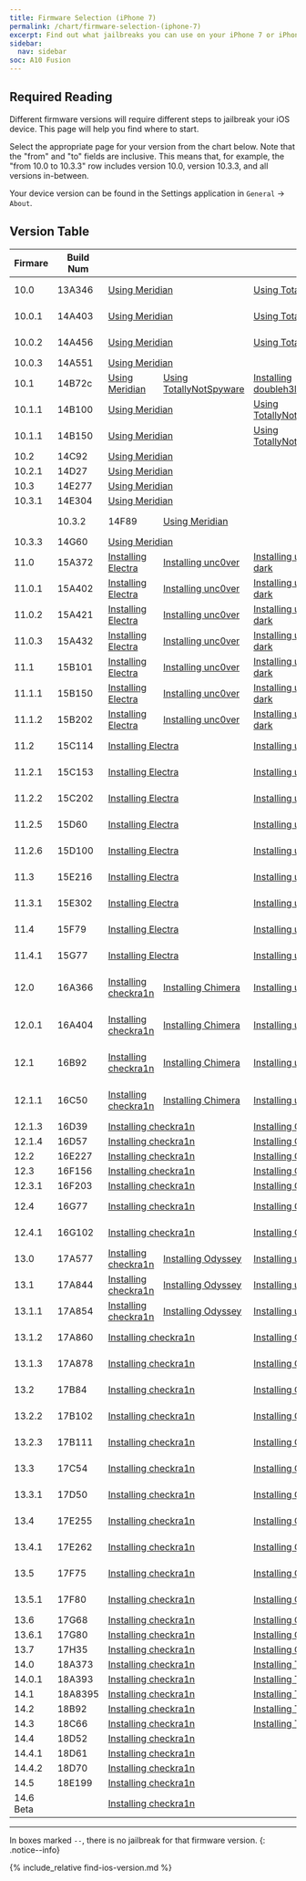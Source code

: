 ```yaml
---
title: Firmware Selection (iPhone 7)
permalink: /chart/firmware-selection-(iphone-7)
excerpt: Find out what jailbreaks you can use on your iPhone 7 or iPhone 7 Plus
sidebar:
  nav: sidebar
soc: A10 Fusion
---
```


## Required Reading

Different firmware versions will require different steps to jailbreak your iOS device. This page will help you find where to start.

Select the appropriate page for your version from the chart below. Note that the "from" and "to" fields are inclusive. This means that, for example, the "from 10.0 to 10.3.3" row includes version 10.0, version 10.3.3, and all versions in-between.

Your device version can be found in the Settings application in `General` -> `About`.

## Version Table

<table class="version_table">
  <colgroup>
    <col span="1" style="width: 15%;">
    <col span="1" style="width: 15%;">
    <col span="1" style="width: 14%;">
    <col span="1" style="width: 14%;">
    <col span="1" style="width: 14%;">
    <col span="1" style="width: 14%;">
    <col span="1" style="width: 14%;">
  </colgroup>
  <thead>
    <tr>
      <th>Firmare</th>
      <th>Build Num</th>
      <th colspan="5"></th>
    </tr>
  </thead>
  <tbody>
    <tr>
      <td>10.0</td>
      <td>13A346</td>
      <td colspan="2"><a href="using-meridian">Using Meridian</a></td>
      <td colspan="2"><a href="using-totallynotspyware">Using TotallyNotSpyware</a></td>
      <td><a href="installing-extra-recipe">Installing extra_recipe</a></td>
    </tr>
    <tr>
      <td>10.0.1</td>
      <td>14A403</td>
      <td colspan="2"><a href="using-meridian">Using Meridian</a></td>
      <td colspan="2"><a href="using-totallynotspyware">Using TotallyNotSpyware</a></td>
      <td><a href="installing-extra-recipe">Installing extra_recipe</a></td>
    </tr>
    <tr>
      <td>10.0.2</td>
      <td>14A456</td>
      <td colspan="2"><a href="using-meridian">Using Meridian</a></td>
      <td colspan="2"><a href="using-totallynotspyware">Using TotallyNotSpyware</a></td>
      <td><a href="installing-extra-recipe">Installing extra_recipe</a></td>
    </tr>
    <tr>
      <td>10.0.3</td>
      <td>14A551</td>
      <td colspan="3"><a href="using-meridian">Using Meridian</a></td>
      <td colspan="2"><a href="using-totallynotspyware">Using TotallyNotSpyware</a></td>
    </tr>
    <tr>
      <td>10.1</td>
      <td>14B72c</td>
      <td><a href="using-meridian">Using Meridian</a></td>
      <td><a href="using-totallynotspyware">Using TotallyNotSpyware</a></td>
      <td><a href="installing-doubleh3lix">Installing doubleh3lix</a></td>
      <td><a href="installing-yalu">Installing Yalu</a></td>
      <td><a href="installing mach-portal">Installing mach_portal</a></td>
    </tr>
    <tr>
      <td>10.1.1</td>
      <td>14B100</td>
      <td colspan="2"><a href="using-meridian">Using Meridian</a></td>
      <td><a href="using-totallynotspyware">Using TotallyNotSpyware</a></td>
      <td><a href="installing-yalu">Installing Yalu</a></td>
      <td><a href="installing mach-portal">Installing mach_portal</a></td>
    </tr>
    <tr>
      <td>10.1.1</td>
      <td>14B150</td>
      <td colspan="2"><a href="using-meridian">Using Meridian</a></td>
      <td><a href="using-totallynotspyware">Using TotallyNotSpyware</a></td>
      <td><a href="installing-yalu">Installing Yalu</a></td>
      <td><a href="installing mach-portal">Installing mach_portal</a></td>
    </tr>
    <tr>
      <td>10.2</td>
      <td>14C92</td>
      <td colspan="3"><a href="using-meridian">Using Meridian</a></td>
      <td colspan="2"><a href="using-totallynotspyware">Using TotallyNotSpyware</a></td>
    </tr>
    <tr>
      <td>10.2.1</td>
      <td>14D27</td>
      <td colspan="3"><a href="using-meridian">Using Meridian</a></td>
      <td colspan="2"><a href="using-totallynotspyware">Using TotallyNotSpyware</a></td>
    </tr>
    <tr>
      <td>10.3</td>
      <td>14E277</td>
      <td colspan="3"><a href="using-meridian">Using Meridian</a></td>
      <td colspan="2"><a href="using-totallynotspyware">Using TotallyNotSpyware</a></td>
    </tr>
    <tr>
      <td>10.3.1</td>
      <td>14E304</td>
      <td colspan="3"><a href="using-meridian">Using Meridian</a></td>
      <td colspan="2"><a href="using-totallynotspyware">Using TotallyNotSpyware</a></td>
    </tr>
    <td>
      <td>10.3.2</td>
      <td>14F89</td>
      <td colspan="3"><a href="using-meridian">Using Meridian</a></td>
      <td colspan="2"><a href="using-totallynotspyware">Using TotallyNotSpyware</a></td>
    </tr>
    <tr>
      <td>10.3.3</td>
      <td>14G60</td>
      <td colspan="3"><a href="using-meridian">Using Meridian</a></td>
      <td colspan="2"><a href="using-totallynotspyware">Using TotallyNotSpyware</a></td>
    </tr>
    <tr>
      <td>11.0</td>
      <td>15A372</td>
      <td><a href="installing-electra">Installing Electra</a></td>
      <td><a href="installing-unc0ver">Installing unc0ver</a></td>
      <td><a href="installing-unc0ver-dark">Installing unc0ver dark</a></td>
      <td><a href="installing-liberiOS">Installing liberiOS</a></td>
      <td><a href="installing-to-panga">Installing to.panga</a></td>
    </tr>
    <tr>
      <td>11.0.1</td>
      <td>15A402</td>
      <td><a href="installing-electra">Installing Electra</a></td>
      <td><a href="installing-unc0ver">Installing unc0ver</a></td>
      <td><a href="installing-unc0ver-dark">Installing unc0ver dark</a></td>
      <td><a href="installing-liberiOS">Installing liberiOS</a></td>
      <td><a href="installing-to-panga">Installing to.panga</a></td>
    </tr>
    <tr>
      <td>11.0.2</td>
      <td>15A421</td>
      <td><a href="installing-electra">Installing Electra</a></td>
      <td><a href="installing-unc0ver">Installing unc0ver</a></td>
      <td><a href="installing-unc0ver-dark">Installing unc0ver dark</a></td>
      <td><a href="installing-liberiOS">Installing liberiOS</a></td>
      <td><a href="installing-to-panga">Installing to.panga</a></td>
    </tr>
    <tr>
      <td>11.0.3</td>
      <td>15A432</td>
      <td><a href="installing-electra">Installing Electra</a></td>
      <td><a href="installing-unc0ver">Installing unc0ver</a></td>
      <td><a href="installing-unc0ver-dark">Installing unc0ver dark</a></td>
      <td><a href="installing-liberiOS">Installing liberiOS</a></td>
      <td><a href="installing-to-panga">Installing to.panga</a></td>
    </tr>
    <tr>
      <td>11.1</td>
      <td>15B101</td>
      <td><a href="installing-electra">Installing Electra</a></td>
      <td><a href="installing-unc0ver">Installing unc0ver</a></td>
      <td><a href="installing-unc0ver-dark">Installing unc0ver dark</a></td>
      <td><a href="installing-liberiOS">Installing liberiOS</a></td>
      <td><a href="installing-to-panga">Installing to.panga</a></td>
    </tr>
    <tr>
      <td>11.1.1</td>
      <td>15B150</td>
      <td><a href="installing-electra">Installing Electra</a></td>
      <td><a href="installing-unc0ver">Installing unc0ver</a></td>
      <td><a href="installing-unc0ver-dark">Installing unc0ver dark</a></td>
      <td><a href="installing-liberiOS">Installing liberiOS</a></td>
      <td><a href="installing-to-panga">Installing to.panga</a></td>
    </tr>
    <tr>
      <td>11.1.2</td>
      <td>15B202</td>
      <td><a href="installing-electra">Installing Electra</a></td>
      <td><a href="installing-unc0ver">Installing unc0ver</a></td>
      <td><a href="installing-unc0ver-dark">Installing unc0ver dark</a></td>
      <td><a href="installing-liberiOS">Installing liberiOS</a></td>
      <td><a href="installing-to-panga">Installing to.panga</a></td>
    </tr>
    <tr>
      <td>11.2</td>
      <td>15C114</td>
      <td colspan="2"><a href="installing-electra">Installing Electra</a></td>
      <td colspan="2"><a href="installing-unc0ver">Installing unc0ver</a></td>
      <td><a href="installing-unc0ver-dark">Installing unc0ver dark</a></td>
    </tr>
    <tr>
      <td>11.2.1</td>
      <td>15C153</td>
      <td colspan="2"><a href="installing-electra">Installing Electra</a></td>
      <td colspan="2"><a href="installing-unc0ver">Installing unc0ver</a></td>
      <td><a href="installing-unc0ver-dark">Installing unc0ver dark</a></td>
    </tr>
    <tr>
      <td>11.2.2</td>
      <td>15C202</td>
      <td colspan="2"><a href="installing-electra">Installing Electra</a></td>
      <td colspan="2"><a href="installing-unc0ver">Installing unc0ver</a></td>
      <td><a href="installing-unc0ver-dark">Installing unc0ver dark</a></td>
    </tr>
    <tr>
      <td>11.2.5</td>
      <td>15D60</td>
      <td colspan="2"><a href="installing-electra">Installing Electra</a></td>
      <td colspan="2"><a href="installing-unc0ver">Installing unc0ver</a></td>
      <td><a href="installing-unc0ver-dark">Installing unc0ver dark</a></td>
    </tr>
    <tr>
      <td>11.2.6</td>
      <td>15D100</td>
      <td colspan="2"><a href="installing-electra">Installing Electra</a></td>
      <td colspan="2"><a href="installing-unc0ver">Installing unc0ver</a></td>
      <td><a href="installing-unc0ver-dark">Installing unc0ver dark</a></td>
    </tr>
    <tr>
      <td>11.3</td>
      <td>15E216</td>
      <td colspan="2"><a href="installing-electra">Installing Electra</a></td>
      <td colspan="2"><a href="installing-unc0ver">Installing unc0ver</a></td>
      <td><a href="installing-unc0ver-dark">Installing unc0ver dark</a></td>
    </tr>
    <tr>
      <td>11.3.1</td>
      <td>15E302</td>
      <td colspan="2"><a href="installing-electra">Installing Electra</a></td>
      <td colspan="2"><a href="installing-unc0ver">Installing unc0ver</a></td>
      <td><a href="installing-unc0ver-dark">Installing unc0ver dark</a></td>
    </tr>
    <tr>
      <td>11.4</td>
      <td>15F79</td>
      <td colspan="2"><a href="installing-electra">Installing Electra</a></td>
      <td colspan="2"><a href="installing-unc0ver">Installing unc0ver</a></td>
      <td><a href="installing-unc0ver-dark">Installing unc0ver dark</a></td>
    </tr>
    <tr>
      <td>11.4.1</td>
      <td>15G77</td>
      <td colspan="2"><a href="installing-electra">Installing Electra</a></td>
      <td colspan="2"><a href="installing-unc0ver">Installing unc0ver</a></td>
      <td><a href="installing-unc0ver-dark">Installing unc0ver dark</a></td>
    </tr>
    <tr>
      <td>12.0</td>
      <td>16A366</td>
      <td><a href="installing-Odysseyra1n">Installing checkra1n</a></td>
      <td><a href="installing-chimera">Installing Chimera</a></td>
      <td><a href="installing-unc0ver">Installing unc0ver</a></td>
      <td><a href="installing-unc0ver-dark">Installing unc0ver dark</a></td>
      <td><a href="installing-rootlessjb4">Installing rootlessJB4</a></td>
    </tr>
    <tr>
      <td>12.0.1</td>
      <td>16A404</td>
      <td><a href="installing-Odysseyra1n">Installing checkra1n</a></td>
      <td><a href="installing-chimera">Installing Chimera</a></td>
      <td><a href="installing-unc0ver">Installing unc0ver</a></td>
      <td><a href="installing-unc0ver-dark">Installing unc0ver dark</a></td>
      <td><a href="installing-rootlessjb4">Installing rootlessJB4</a></td>
    </tr>
    <tr>
      <td>12.1</td>
      <td>16B92</td>
      <td><a href="installing-Odysseyra1n">Installing checkra1n</a></td>
      <td><a href="installing-chimera">Installing Chimera</a></td>
      <td><a href="installing-unc0ver">Installing unc0ver</a></td>
      <td><a href="installing-unc0ver-dark">Installing unc0ver dark</a></td>
      <td><a href="installing-rootlessjb4">Installing rootlessJB4</a></td>
    </tr>
    <tr>
      <td>12.1.1</td>
      <td>16C50</td>
      <td><a href="installing-Odysseyra1n">Installing checkra1n</a></td>
      <td><a href="installing-chimera">Installing Chimera</a></td>
      <td><a href="installing-unc0ver">Installing unc0ver</a></td>
      <td><a href="installing-unc0ver-dark">Installing unc0ver dark</a></td>
      <td><a href="installing-rootlessjb4">Installing rootlessJB4</a></td>
    </tr>
    <tr>
      <td>12.1.3</td>
      <td>16D39</td>
      <td colspan="2"><a href="installing-Odysseyra1n">Installing checkra1n</a></td>
      <td colspan="2"><a href="installing-chimera">Installing Chimera</a></td>
      <td><a href="installing-unc0ver">Installing unc0ver</a></td>
    </tr>
    <tr>
      <td>12.1.4</td>
      <td>16D57</td>
      <td colspan="2"><a href="installing-Odysseyra1n">Installing checkra1n</a></td>
      <td colspan="2"><a href="installing-chimera">Installing Chimera</a></td>
      <td><a href="installing-unc0ver">Installing unc0ver</a></td>
    </tr>
    <tr>
      <td>12.2</td>
      <td>16E227</td>
      <td colspan="2"><a href="installing-Odysseyra1n">Installing checkra1n</a></td>
      <td colspan="2"><a href="installing-chimera">Installing Chimera</a></td>
      <td><a href="installing-unc0ver">Installing unc0ver</a></td>
    </tr>
    <tr>
      <td>12.3</td>
      <td>16F156</td>
      <td colspan="2"><a href="installing-Odysseyra1n">Installing checkra1n</a></td>
      <td colspan="2"><a href="installing-chimera">Installing Chimera</a></td>
      <td><a href="installing-unc0ver">Installing unc0ver</a></td>
    </tr>
    <tr>
      <td>12.3.1</td>
      <td>16F203</td>
      <td colspan="2"><a href="installing-Odysseyra1n">Installing checkra1n</a></td>
      <td colspan="2"><a href="installing-chimera">Installing Chimera</a></td>
      <td><a href="installing-unc0ver">Installing unc0ver</a></td>
    </tr>
    <tr>
      <td>12.4</td>
      <td>16G77</td>
      <td colspan="2"><a href="installing-Odysseyra1n">Installing checkra1n</a></td>
      <td><a href="installing-chimera">Installing Chimera</a></td>
      <td><a href="installing-unc0ver">Installing unc0ver</a></td>
      <td><a href="installing-rootlessjb4">Installing rootlessJB4</a></td>
    </tr>
    <tr>
      <td>12.4.1</td>
      <td>16G102</td>
      <td colspan="2"><a href="installing-Odysseyra1n">Installing checkra1n</a></td>
      <td><a href="installing-chimera">Installing Chimera</a></td>
      <td><a href="installing-unc0ver">Installing unc0ver</a></td>
      <td><a href="installing-rootlessjb4">Installing rootlessJB4</a></td>
    </tr>
    <tr>
      <td>13.0</td>
      <td>17A577</td>
      <td><a href="installing-Odysseyra1n">Installing checkra1n</a></td>
      <td><a href="installing-Odyssey">Installing Odyssey</a></td>
      <td><a href="installing-unc0ver">Installing unc0ver</a></td>
      <td><a href="installing-Fugu">Installing Fugu</a></td>
    </tr>
    <tr>
      <td>13.1</td>
      <td>17A844</td>
      <td><a href="installing-Odysseyra1n">Installing checkra1n</a></td>
      <td><a href="installing-Odyssey">Installing Odyssey</a></td>
      <td><a href="installing-unc0ver">Installing unc0ver</a></td>
      <td><a href="installing-Fugu">Installing Fugu</a></td>
    </tr>
    <tr>
      <td>13.1.1</td>
      <td>17A854</td>
      <td><a href="installing-Odysseyra1n">Installing checkra1n</a></td>
      <td><a href="installing-Odyssey">Installing Odyssey</a></td>
      <td><a href="installing-unc0ver">Installing unc0ver</a></td>
      <td><a href="installing-Fugu">Installing Fugu</a></td>
    </tr>
    <tr>
      <td>13.1.2</td>
      <td>17A860</td>
      <td colspan="2"><a href="installing-Odysseyra1n">Installing checkra1n</a></td>
      <td><a href="installing-Odyssey">Installing Odyssey</a></td>
      <td><a href="installing-unc0ver">Installing unc0ver</a></td>
      <td><a href="installing-Fugu">Installing Fugu</a></td>
    </tr>
    <tr>
      <td>13.1.3</td>
      <td>17A878</td>
      <td colspan="2"><a href="installing-Odysseyra1n">Installing checkra1n</a></td>
      <td><a href="installing-Odyssey">Installing Odyssey</a></td>
      <td><a href="installing-unc0ver">Installing unc0ver</a></td>
      <td><a href="installing-Fugu">Installing Fugu</a></td>
    </tr>
    <tr>
      <td>13.2</td>
      <td>17B84</td>
      <td colspan="2"><a href="installing-Odysseyra1n">Installing checkra1n</a></td>
      <td><a href="installing-Odyssey">Installing Odyssey</a></td>
      <td><a href="installing-unc0ver">Installing unc0ver</a></td>
      <td><a href="installing-Fugu">Installing Fugu</a></td>
    </tr>
    <tr>
      <td>13.2.2</td>
      <td>17B102</td>
      <td colspan="2"><a href="installing-Odysseyra1n">Installing checkra1n</a></td>
      <td><a href="installing-Odyssey">Installing Odyssey</a></td>
      <td><a href="installing-unc0ver">Installing unc0ver</a></td>
      <td><a href="installing-Fugu">Installing Fugu</a></td>
    </tr>
    <tr>
      <td>13.2.3</td>
      <td>17B111</td>
      <td colspan="2"><a href="installing-Odysseyra1n">Installing checkra1n</a></td>
      <td><a href="installing-Odyssey">Installing Odyssey</a></td>
      <td><a href="installing-unc0ver">Installing unc0ver</a></td>
      <td><a href="installing-Fugu">Installing Fugu</a></td>
    </tr>
    <tr>
      <td>13.3</td>
      <td>17C54</td>
      <td colspan="2"><a href="installing-Odysseyra1n">Installing checkra1n</a></td>
      <td><a href="installing-Odyssey">Installing Odyssey</a></td>
      <td><a href="installing-unc0ver">Installing unc0ver</a></td>
      <td><a href="installing-Fugu">Installing Fugu</a></td>
    </tr>
    <tr>
      <td>13.3.1</td>
      <td>17D50</td>
      <td colspan="2"><a href="installing-Odysseyra1n">Installing checkra1n</a></td>
      <td><a href="installing-Odyssey">Installing Odyssey</a></td>
      <td><a href="installing-unc0ver">Installing unc0ver</a></td>
      <td><a href="installing-Fugu">Installing Fugu</a></td>
    </tr>
    <tr>
      <td>13.4</td>
      <td>17E255</td>
      <td colspan="2"><a href="installing-Odysseyra1n">Installing checkra1n</a></td>
      <td><a href="installing-Odyssey">Installing Odyssey</a></td>
      <td><a href="installing-unc0ver">Installing unc0ver</a></td>
      <td><a href="installing-Fugu">Installing Fugu</a></td>
    </tr>
    <tr>
      <td>13.4.1</td>
      <td>17E262</td>
      <td colspan="2"><a href="installing-Odysseyra1n">Installing checkra1n</a></td>
      <td><a href="installing-Odyssey">Installing Odyssey</a></td>
      <td><a href="installing-unc0ver">Installing unc0ver</a></td>
      <td><a href="installing-Fugu">Installing Fugu</a></td>
    </tr>
    <tr>
      <td>13.5</td>
      <td>17F75</td>
      <td colspan="2"><a href="installing-Odysseyra1n">Installing checkra1n</a></td>
      <td><a href="installing-Odyssey">Installing Odyssey</a></td>
      <td><a href="installing-unc0ver">Installing unc0ver</a></td>
      <td><a href="installing-Fugu">Installing Fugu</a></td>
    </tr>
    <tr>
      <td>13.5.1</td>
      <td>17F80</td>
      <td colspan="2"><a href="installing-Odysseyra1n">Installing checkra1n</a></td>
      <td><a href="installing-Odyssey">Installing Odyssey</a></td>
      <td><a href="installing-unc0ver">Installing unc0ver</a></td>
      <td><a href="installing-Fugu">Installing Fugu</a></td>
    </tr>
    <tr>
      <td>13.6</td>
      <td>17G68</td>
      <td colspan="2"><a href="installing-Odysseyra1n">Installing checkra1n</a></td>
      <td colspan="2"><a href="installing-Odyssey">Installing Odyssey</a></td>
      <td><a href="installing-unc0ver">Installing unc0ver</a></td>
    </tr>
    <tr>
      <td>13.6.1</td>
      <td>17G80</td>
      <td colspan="2"><a href="installing-Odysseyra1n">Installing checkra1n</a></td>
      <td colspan="2"><a href="installing-Odyssey">Installing Odyssey</a></td>
      <td><a href="installing-unc0ver">Installing unc0ver</a></td>
    </tr>
    <tr>
      <td>13.7</td>
      <td>17H35</td>
      <td colspan="2"><a href="installing-Odysseyra1n">Installing checkra1n</a></td>
      <td colspan="2"><a href="installing-Odyssey">Installing Odyssey</a></td>
      <td><a href="installing-unc0ver">Installing unc0ver</a></td>
    </tr>
    <tr>
      <td>14.0</td>
      <td>18A373</td>
      <td colspan="2"><a href="installing-Odysseyra1n">Installing checkra1n</a></td>
      <td colspan="2"><a href="installing-taurine">Installing Taurine</a></td>
      <td><a href="installing-unc0ver">Installing unc0ver</a></td>
    </tr>
    <tr>
      <td>14.0.1</td>
      <td>18A393</td>
      <td colspan="2"><a href="installing-Odysseyra1n">Installing checkra1n</a></td>
      <td colspan="2"><a href="installing-taurine">Installing Taurine</a></td>
      <td><a href="installing-unc0ver">Installing unc0ver</a></td>
    </tr>
    <tr>
      <td>14.1</td>
      <td>18A8395</td>
      <td colspan="2"><a href="installing-Odysseyra1n">Installing checkra1n</a></td>
      <td colspan="2"><a href="installing-taurine">Installing Taurine</a></td>
      <td><a href="installing-unc0ver">Installing unc0ver</a></td>
    </tr>
    <tr>
      <td>14.2</td>
      <td>18B92</td>
      <td colspan="2"><a href="installing-Odysseyra1n">Installing checkra1n</a></td>
      <td colspan="2"><a href="installing-taurine">Installing Taurine</a></td>
      <td><a href="installing-unc0ver">Installing unc0ver</a></td>
    </tr>
    <tr>
      <td>14.3</td>
      <td>18C66</td>
      <td colspan="2"><a href="installing-Odysseyra1n">Installing checkra1n</a></td>
      <td colspan="2"><a href="installing-taurine">Installing Taurine</a></td>
      <td><a href="installing-unc0ver">Installing unc0ver</a></td>
    </tr>
    <tr>
      <td>14.4</td>
      <td>18D52</td>
      <td colspan="5"><a href="installing-Odysseyra1n">Installing checkra1n</a></td>
    </tr>
    <tr>
      <td>14.4.1</td>
      <td>18D61</td>
      <td colspan="5"><a href="installing-Odysseyra1n">Installing checkra1n</a></td>
    </tr>
    <tr>
      <td>14.4.2</td>
      <td>18D70</td>
      <td colspan="5"><a href="installing-Odysseyra1n">Installing checkra1n</a></td>
    </tr>
    <tr>
      <td>14.5</td>
      <td>18E199</td>
      <td colspan="5"><a href="installing-Odysseyra1n">Installing checkra1n</a></td>
    </tr>
    <tr>
      <td>14.6 Beta</td>
      <td></td>
      <td colspan="5"><a href="installing-Odysseyra1n">Installing checkra1n</a></td>
    </tr>
  </tbody>
</table>
  </tbody>
</table>

---

In boxes marked `--`, there is no jailbreak for that firmware version.
{: .notice--info}

{% include_relative find-ios-version.md %}
